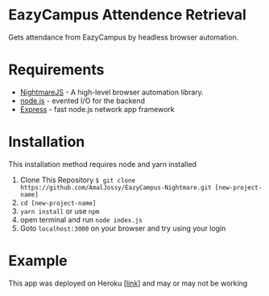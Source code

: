 # EazyCampus Attendence Retrieval

Gets attendance from EazyCampus by headless browser automation.

# Requirements

  - [NightmareJS] - A high-level browser automation library.
  - [node.js] - evented I/O for the backend
  - [Express] - fast node.js network app framework 


   [node.js]: <http://nodejs.org>
   [express]: <http://expressjs.com>
   [NightmareJS]: <http://www.nightmarejs.org/>
   
# Installation
This installation method requires node and yarn installed
1. Clone This Repository `$ git clone https://github.com/AmalJossy/EazyCampus-Nightmare.git [new-project-name]`
2. `cd [new-project-name]`
3. `yarn install` or use `npm`
4. open terminal and run `node index.js`
5. Goto `localhost:3000` on your browser and try using your login

# Example
This app was deployed on Heroku [[link](https://eazycampus-nightmare.herokuapp.com)] and may or may not be working
